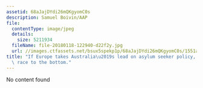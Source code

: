 ```yaml
---
assetid: 68aJajDYdi26mQKgyomC0s
description: Samuel Boivin/AAP
file:
  contentType: image/jpeg
  details:
    size: 5211934
  fileName: file-20180118-122940-d22f2y.jpg
  url: //images.ctfassets.net/bsux5spekp1p/68aJajDYdi26mQKgyomC0s/1551a6b535f4db7407b4ab91d3f54a17/file-20180118-122940-d22f2y.jpg
title: "If Europe takes Australia\u2019s lead on asylum seeker policy, it\u2019s a\
  \ race to the bottom."
---
```

No content found